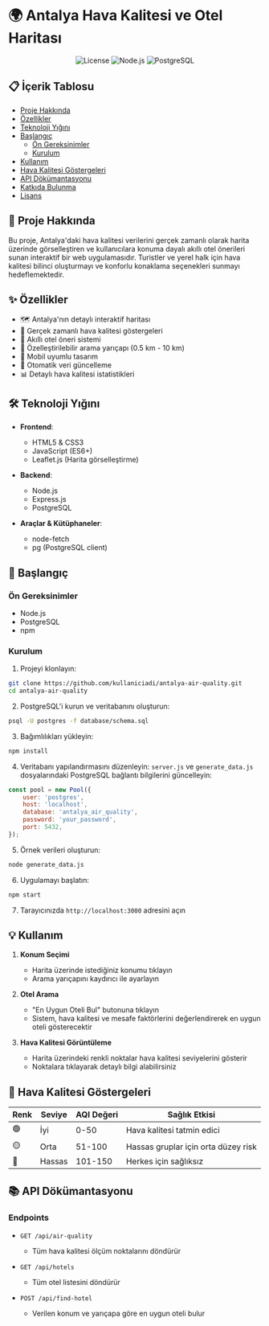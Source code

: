 # 🌍 Antalya Hava Kalitesi ve Otel Haritası

<div align="center">

![License](https://img.shields.io/badge/license-MIT-blue.svg)
![Node.js](https://img.shields.io/badge/Node.js-v14+-green.svg)
![PostgreSQL](https://img.shields.io/badge/PostgreSQL-v13+-blue.svg)

</div>

## 📋 İçerik Tablosu
- [Proje Hakkında](#-proje-hakkında)
- [Özellikler](#-özellikler)
- [Teknoloji Yığını](#-teknoloji-yığını)
- [Başlangıç](#-başlangıç)
  - [Ön Gereksinimler](#ön-gereksinimler)
  - [Kurulum](#kurulum)
- [Kullanım](#-kullanım)
- [Hava Kalitesi Göstergeleri](#-hava-kalitesi-göstergeleri)
- [API Dökümantasyonu](#-api-dökümantasyonu)
- [Katkıda Bulunma](#-katkıda-bulunma)
- [Lisans](#-lisans)

## 🎯 Proje Hakkında

Bu proje, Antalya'daki hava kalitesi verilerini gerçek zamanlı olarak harita üzerinde görselleştiren ve kullanıcılara konuma dayalı akıllı otel önerileri sunan interaktif bir web uygulamasıdır. Turistler ve yerel halk için hava kalitesi bilinci oluşturmayı ve konforlu konaklama seçenekleri sunmayı hedeflemektedir.

## ✨ Özellikler

- 🗺️ Antalya'nın detaylı interaktif haritası
- 📍 Gerçek zamanlı hava kalitesi göstergeleri
- 🏨 Akıllı otel öneri sistemi
- 📏 Özelleştirilebilir arama yarıçapı (0.5 km - 10 km)
- 📱 Mobil uyumlu tasarım
- 🔄 Otomatik veri güncelleme
- 📊 Detaylı hava kalitesi istatistikleri

## 🛠 Teknoloji Yığını

- **Frontend**:
  - HTML5 & CSS3
  - JavaScript (ES6+)
  - Leaflet.js (Harita görselleştirme)
  
- **Backend**:
  - Node.js
  - Express.js
  - PostgreSQL
  
- **Araçlar & Kütüphaneler**:
  - node-fetch
  - pg (PostgreSQL client)

## 🚀 Başlangıç

### Ön Gereksinimler

- Node.js 
- PostgreSQL 
- npm 

### Kurulum

1. Projeyi klonlayın:
```bash
git clone https://github.com/kullaniciadi/antalya-air-quality.git
cd antalya-air-quality
```

2. PostgreSQL'i kurun ve veritabanını oluşturun:
```bash
psql -U postgres -f database/schema.sql
```

3. Bağımlılıkları yükleyin:
```bash
npm install
```

4. Veritabanı yapılandırmasını düzenleyin:
   `server.js` ve `generate_data.js` dosyalarındaki PostgreSQL bağlantı bilgilerini güncelleyin:
```javascript
const pool = new Pool({
    user: 'postgres',
    host: 'localhost',
    database: 'antalya_air_quality',
    password: 'your_password',
    port: 5432,
});
```

5. Örnek verileri oluşturun:
```bash
node generate_data.js
```

6. Uygulamayı başlatın:
```bash
npm start
```

7. Tarayıcınızda `http://localhost:3000` adresini açın

## 💡 Kullanım

1. **Konum Seçimi**
   - Harita üzerinde istediğiniz konumu tıklayın
   - Arama yarıçapını kaydırıcı ile ayarlayın

2. **Otel Arama**
   - "En Uygun Oteli Bul" butonuna tıklayın
   - Sistem, hava kalitesi ve mesafe faktörlerini değerlendirerek en uygun oteli gösterecektir

3. **Hava Kalitesi Görüntüleme**
   - Harita üzerindeki renkli noktalar hava kalitesi seviyelerini gösterir
   - Noktalara tıklayarak detaylı bilgi alabilirsiniz

## 🌈 Hava Kalitesi Göstergeleri

| Renk | Seviye | AQI Değeri | Sağlık Etkisi |
|------|---------|------------|----------------|
| 🟢 | İyi | 0-50 | Hava kalitesi tatmin edici |
| 🟡 | Orta | 51-100 | Hassas gruplar için orta düzey risk |
| 🔴 | Hassas | 101-150 |  Herkes için sağlıksız |

## 📚 API Dökümantasyonu

### Endpoints

- `GET /api/air-quality`
  - Tüm hava kalitesi ölçüm noktalarını döndürür
  
- `GET /api/hotels`
  - Tüm otel listesini döndürür
  
- `POST /api/find-hotel`
  - Verilen konum ve yarıçapa göre en uygun oteli bulur

